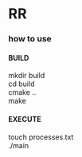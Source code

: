 # RR

<h3> how to use </h3>

<h4> BUILD </h4>

<p>
  mkdir build <br>
  cd build <br>
  cmake .. <br>
  make <br>
</p>

<h4> EXECUTE </h4>
<p>
  touch processes.txt <br>
  ./main
</p>